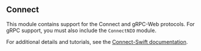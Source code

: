 ## Connect

This module contains support for the Connect and gRPC-Web protocols.
For gRPC support, you must also include the `ConnectNIO` module.

For additional details and tutorials, see the
[Connect-Swift documentation](https://connect.build/docs/swift/getting-started/).
